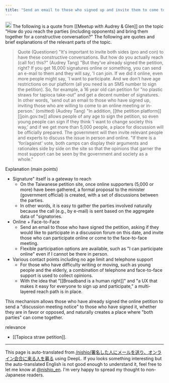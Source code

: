 ```yaml
---
title: "Send an email to those who signed up and invite them to come to the online meeting"
---
```


<img src='https://scrapbox.io/api/pages/nishio-en/o1 Pro/icon' alt='o1 Pro.icon' height="19.5"/>
The following is a quote from [[Meetup with Audrey & Glen]] on the topic "How do you reach the parties (including opponents) and bring them together for a constructive conversation?" The following are quotes and brief explanations of the relevant parts of the topic.

> Quote
>  (Questioner)
>  "It's important to invite both sides (pro and con) to have these constructive conversations. But how do you actually reach (call for) this?"
>  (Audrey Tang)
>  "But they've already signed the petition, right? If you get 16,000 signatures online or something, you can send an e-mail to them and they will say, 'I can join.
>  If we did it online, even more people might say, 'I want to participate.
>  And we don't have age restrictions on our platform (all you need is an SMS number to sign the petition). So, for example, a 16 year old can petition for "no plastic straws for tapioca take-out" and get a decent number of signatures.
>  In other words, 'send out an email to those who have signed up, inviting those who are willing to come to an online meeting or in-person.'
>  (omitted)
>  (Audrey Tang)
>  "In addition, [[the petition platform]] [[join.gov.tw]] allows people of any age to sign the petition, so even young people can sign if they think 'I want to change society this way,' and if we get more than 5,000 people, a place for discussion will be officially prepared. The government will then invite relevant people and experts to discuss the issue in person and online.
>  "If there is a 'for/against' vote, both camps can display their arguments and rationales side by side on the site so that the opinions that garner the most support can be seen by the government and society as a whole."


Explanation (main points)
- Signature" itself is a gateway to reach
    - On the Taiwanese petition site, once online supporters (5,000 or more) have been gathered, a formal proposal to the minister (government official) is created, with a set of discussions between the parties.
    - In other words, it is easy to gather the parties involved naturally because the call (e.g., by e-mail) is sent based on the aggregate data of "signatories.
- Online + Face-to-Face
    - Send an email to those who have signed the petition, asking if they would like to participate in a discussion forum on this date, and invite those who can participate online or come to the face-to-face meeting.
    - Flexible participation options are available, such as "I can participate online" even if I cannot be there in person.
- Various contact points including no age limit and telephone support
    - For those who have difficulty writing or moving, such as young people and the elderly, a combination of telephone and face-to-face support is used to collect opinions.
    - With the idea that "[[Broadband is a human right]]" and "a UX that makes it easy for everyone to sign up and participate," a multi-layered reach path is in place.

This mechanism allows those who have already signed the online petition to send a "discussion meeting notice" to those who have signed it, whether they are in favor or opposed, and naturally creates a place where "both parties" can come together.

relevance
- [[Tapioca straw petition]].

---
This page is auto-translated from [/nishio/署名した人にメールを送り、オンライン会合に来る人を募る](https://scrapbox.io/nishio/署名した人にメールを送り、オンライン会合に来る人を募る) using DeepL. If you looks something interesting but the auto-translated English is not good enough to understand it, feel free to let me know at [@nishio_en](https://twitter.com/nishio_en). I'm very happy to spread my thought to non-Japanese readers.